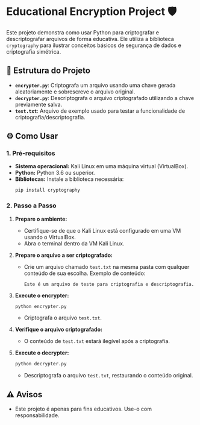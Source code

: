 # Educational Encryption Project 🛡️

Este projeto demonstra como usar Python para criptografar e descriptografar arquivos de forma educativa. Ele utiliza a biblioteca `cryptography` para ilustrar conceitos básicos de segurança de dados e criptografia simétrica.

## 📁 Estrutura do Projeto
- **`encrypter.py`**: Criptografa um arquivo usando uma chave gerada aleatoriamente e sobrescreve o arquivo original.
- **`decrypter.py`**: Descriptografa o arquivo criptografado utilizando a chave previamente salva.
- **`test.txt`**: Arquivo de exemplo usado para testar a funcionalidade de criptografia/descriptografia.

## ⚙️ Como Usar

### 1. Pré-requisitos
- **Sistema operacional:** Kali Linux em uma máquina virtual (VirtualBox).
- **Python:** Python 3.6 ou superior.
- **Bibliotecas:** Instale a biblioteca necessária:
  ```bash
  pip install cryptography
  ```

### 2. Passo a Passo

1. **Prepare o ambiente:**
   - Certifique-se de que o Kali Linux está configurado em uma VM usando o VirtualBox.
   - Abra o terminal dentro da VM Kali Linux.

2. **Prepare o arquivo a ser criptografado:**
   - Crie um arquivo chamado `test.txt` na mesma pasta com qualquer conteúdo de sua escolha.
     Exemplo de conteúdo:
     ```
     Este é um arquivo de teste para criptografia e descriptografia.
     ```

3. **Execute o encrypter:**
   ```bash
   python encrypter.py
   ```
   - Criptografa o arquivo `test.txt`.

4. **Verifique o arquivo criptografado:**
   - O conteúdo de `test.txt` estará ilegível após a criptografia.

5. **Execute o decrypter:**
   ```bash
   python decrypter.py
   ```
   - Descriptografa o arquivo `test.txt`, restaurando o conteúdo original.

## ⚠️ Avisos
- Este projeto é apenas para fins educativos. Use-o com responsabilidade.

